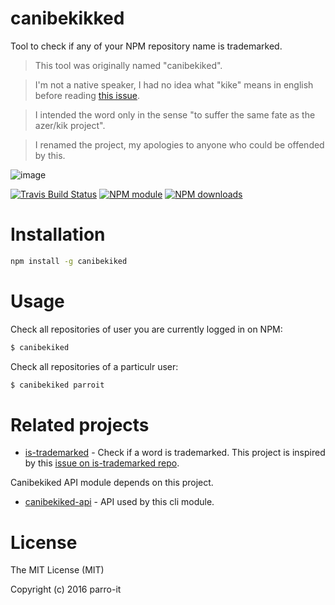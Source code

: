 # canibekikked

Tool to check if any of your NPM repository name is trademarked.


> This tool was originally named "canibekiked".

> I'm not a native speaker, I had no idea what "kike" means in english before reading [this issue](https://github.com/parro-it/canibekikked/issues/2).

> I intended the word only in the sense "to suffer the same fate as the azer/kik project".

> I renamed the project, my apologies to anyone who could be offended by this.


![image](https://cloud.githubusercontent.com/assets/11197111/14053193/e3fc4148-f2cf-11e5-982c-52bbe49f86fd.png)


[![Travis Build Status](https://img.shields.io/travis/parro-it/canibekiked.svg)](http://travis-ci.org/parro-it/canibekiked)
[![NPM module](https://img.shields.io/npm/v/canibekiked.svg)](https://npmjs.org/package/canibekiked)
[![NPM downloads](https://img.shields.io/npm/dt/canibekiked.svg)](https://npmjs.org/package/canibekiked)

# Installation

```bash
npm install -g canibekiked
```

# Usage

Check all repositories of user you are currently logged in on NPM:

```bash
$ canibekiked
```

Check all repositories of a particulr user:

```bash
$ canibekiked parroit
```

# Related projects

* [is-trademarked](https://github.com/egoist/is-trademarked) - Check if a word is trademarked.
This project is inspired by this [issue on is-trademarked repo](https://github.com/egoist/is-trademarked/issues/3).

Canibekiked API module depends on this project.

* [canibekiked-api](https://github.com/parro-it/canibekiked-api) - API used by this cli module.


# License

The MIT License (MIT)

Copyright (c) 2016 parro-it

